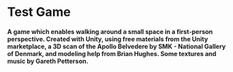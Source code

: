 # Test Game

#### A game which enables walking around a small space in a first-person perspective. Created with Unity, using free materials from the Unity marketplace, a 3D scan of the Apollo Belvedere by SMK - National Gallery of Denmark, and modeling help from Brian Hughes. Some textures and music by Gareth Petterson.
